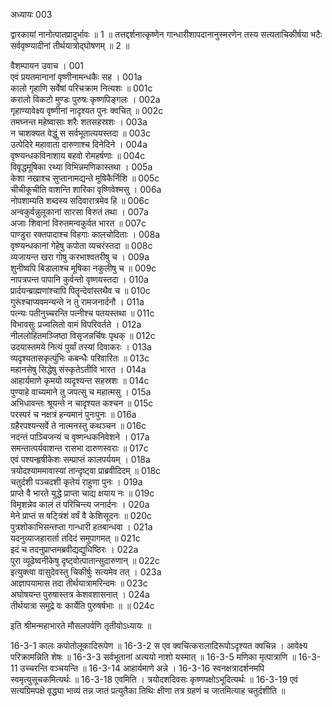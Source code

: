 अध्यायः 003

द्वारकायां नानोत्पातप्रादुर्भावः ॥ 1 ॥ तत्तद्दर्शनात्कृष्णेन गान्धारीशापदानानुस्मरणेन तस्य सत्यताचिकीर्षया भटैः सर्ववृष्ण्यादीनां तीर्थयात्रोद्घोषणम् ॥ 2 ॥

वैशम्पायन उवाच ।	001  
एवं प्रयतमानानां वृष्णीनामन्धकैः सह ।	001a  
कालो गृहाणि सर्वेषां परिचक्राम नित्यशः ॥	001c  
करालो विकटो मुण्डः पुरुषः कृष्णपिङ्गलः ।	002a  
गृहाण्यावेक्ष्य वृष्णीनां नादृश्यत पुनः क्वचित् ॥	002c  
तमघ्नन्त महेष्वासाः शरैः शतसहस्रशः ।	003a  
न चाशक्यत वेद्धुं स सर्वभूतात्ययस्तदा ॥	003c  
उत्पेदिरे महावाता दारुणाश्च दिनेदिने ।	004a  
वृष्ण्यन्धकविनाशाय बहवो रोमहर्षणाः ॥	004c  
विवृद्धमूषिका रथ्या विभिन्नमणिकास्तथा ।	005a  
केशा नखाश्च सुप्तानामद्यन्ते मूषिकैर्निशि ॥	005c  
चीचीकूचीति वाशन्ति शारिका वृष्णिवेश्मसु ।	006a  
नोपशाम्यति शब्दस्य सदिवारात्रमेव हि ॥	006c  
अन्वकुर्वन्नुलूकानां सारसा विरुतं तथा ।	007a  
अजाः शिवानां विरुतमन्वकुर्वत भारत ॥	007c  
पाण्डुरा रक्तपादाश्च विहगाः कालचोदिताः ।	008a  
वृष्ण्यन्धकानां गेहेषु कपोता व्यचरंस्तदा ॥	008c  
व्यजायन्त खरा गोषु करभाश्वतरीषु च ।	009a  
शुनीष्वपि बिडालाश्च मूषिका नकुलीषु च ॥	009c  
नापत्रपन्त पापानि कुर्वन्तो वृष्णयस्तदा ।	010a  
प्रार्दयन्ब्राह्मणांश्चापि पितॄन्देवांस्तथैव च ॥	010c  
गुरूंश्चाप्यवमन्यन्ते न तु रामजनार्दनौ ।	011a  
पत्न्यः पतीनुच्चरन्ति पत्नीश्च पतयस्तथा ॥	011c  
विभावसुः प्रज्वलितो वामं विपरिवर्तते ।	012a  
नीललोहितमञ्जिष्ठा विसृजन्नर्चिषः पृथक् ॥	012c  
उदयास्तमये नित्यं पुर्यां तस्यां दिवाकरः ।	013a  
व्यदृश्यतासकृत्पुंभिः कबन्धैः परिवारितः ॥	013c  
महानसेषु सिद्धेषु संस्कृतेऽतीवि भारत ।	014a  
आहार्यमाणे कृमयो व्यदृश्यन्त सहस्रशः ॥	014c  
पुण्याहे वाच्यमाने तु जपत्सु च महात्मसु ।	015a  
अभिधावन्तः श्रूयन्ते न चादृश्यत कश्चन ॥	015c  
परस्परं च नक्षत्रं हन्यमानं पुनःपुनः ॥	016a  
ग्रहैरपश्यन्सर्वे ते नात्मनस्तु कथञ्चन ॥	016c  
नदन्तं पाञ्चिजन्यं च वृष्णन्धकनिवेशने ।	017a  
समन्तात्पर्यवाशन्त रासभा दारुणस्वराः ॥	017c  
एवं पश्यन्हृषीकेशः सम्प्राप्तं कालपर्ययम् ।	018a  
त्रयोदश्याममावास्यां तान्दृष्ट्वा प्राब्रवीदिदम् ॥	018c  
चतुर्दशी पञ्चदशी कृतेयं राहुणा पुनः ।	019a  
प्राप्ते वै भारते युद्धे प्राप्ता चाद्य क्षयाय नः ॥	019c  
विमृशन्नेव कालं तं परिचिन्त्य जनार्दनः ।	020a  
मेने प्राप्तं स षट्त्रिंशं वर्षं वै केशिसूदनः ॥	020c  
पुत्रशोकाभिसन्तप्ता गान्धारी हतबान्धवा ।	021a  
यदनुव्याजहारार्ता तदिदं समुपागमत् ॥	021c  
इदं च तदनुप्राप्तमब्रवीद्यद्युधिष्ठिरः ।	022a  
पुरा व्यूढेष्वनीकेषु दृष्ट्वोत्पातान्सुदारुणान् ॥	022c  
इत्युक्त्वा वासुदेवस्तु चिकीर्षुः सत्यमेव तत् ।	023a  
आज्ञापयामास तदा तीर्थयात्रामरिन्दमः ॥	023c  
अघोषयन्त पुरुषास्तत्र केशवशासनात् ।	024a  
तीर्थयात्रा समुद्रे वः कार्येति पुरुषर्षभाः ॥ ॥	024c  

इति श्रीमन्महाभारते मौसलपर्वणि तृतीयोऽध्यायः ॥

16-3-1 कालः कपोतोलूकादिरूपेण ॥ 16-3-2 स एव क्वचित्करालादिरूपोऽदृश्यत क्वचिन्न । आवेक्ष्य परिक्रामन्निति शेषः ॥ 16-3-3 सर्वभूतानां अत्ययो नाशो यस्मात् ॥ 16-3-5 मणिका मृत्पात्राणि ॥ 16-3-11 उच्चरन्ति वञ्चयन्ति ॥ 16-3-14 आहार्यमाणे अन्ने । 16-3-16 स्वनक्षत्रादर्शनमपि स्वमृत्युसूचकमित्यर्थः ॥ 16-3-18 एवमिति । त्रयोदशदिवसः कृष्णपक्षोऽभूदित्यर्थः ॥ 16-3-19 एवं सत्यग्रिमपक्षे वृद्ध्या भाव्यं तन्न जातं प्रत्युतैका तिथिः क्षीणा तत्र ग्रहणं च जातमित्याह चतुर्दशीति ॥ 
